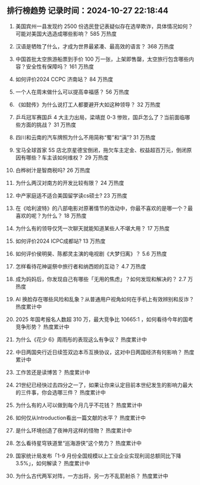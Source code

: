 
## 排行榜趋势 记录时间：2024-10-27 22:18:44
  
  1. 美国宾州一县发现约 2500 份选民登记表疑似存在选举欺诈，具体情况如何？可能对美国大选造成哪些影响？ 585 万热度
    
  2. 汉语是牺牲了什么，才成为世界最紧凑、最高效的语言？ 368 万热度
    
  3. 中国首批太空旅游船票到手价 100 万一张，上架即售罄，太空旅行包含哪些内容？安全性有保障吗？ 161 万热度
    
  4. 如何评价2024 CCPC 济南站？ 84 万热度
    
  5. 一个人在周末做什么可以提高幸福感？ 56 万热度
    
  6. 《如懿传》为什么说打工人都要避开大如这种领导？ 32 万热度
    
  7. 乒乓冠军赛国乒 4 大主力出局，梁靖崑 0-3 惨败，国乒怎么了？当前面临哪些方面的挑战？ 31 万热度
    
  8. 四川和云南的汽车牌照为什么不用简称“蜀”和“滇”? 31 万热度
    
  9. 宝马全球首家 5S 店北京星德宝倒闭，拖欠车主定金、权益超百万元，倒闭原因有哪些？车主该如何维权？ 29 万热度
    
  10. 白桦树汁是智商税吗? 26 万热度
    
  11. 为什么两汉对南方的开发比较有限？ 24 万热度
    
  12. 中产家庭适不适合美国留学读cs硕士? 23 万热度
    
  13. 在《哈利波特》的八部电影对原著情节的改动中，你最不喜欢的是哪一个？最喜欢的呢？为什么？ 18 万热度
    
  14. 为什么有的领导仅凭一次聊天就能知道某些人不堪大用？ 17 万热度
    
  15. 如何评价2024 ICPC成都站? 13 万热度
    
  16. 如何评价侯明昊、陈都灵主演的电视剧《大梦归离》？ 5.6 万热度
    
  17. 怎样看待花神诞祭中旅行者和纳西妲的互动？ 4.7 万热度
    
  18. 成为妈妈后，你发现自己有哪些「无用的焦虑」？如何发现和解决的？ 2.7 万热度
    
  19. AI 换脸存在哪些风险和乱象？从普通用户视角如何在手机上有效辨别和反诈？ 热度累计中
    
  20. 2025 年国考报名人数超 310 万，最大竞争比 10665:1 ，如何看待今年的国考竞争形势？ 热度累计中
    
  21. 为什么《花少 6》周雨彤的表现这么有争议？ 热度累计中
    
  22. 中日两国央行近日续签双边本币互换协议，这对中日两国经济有何影响？ 热度累计中
    
  23. 工作苦还是读博苦？ 热度累计中
    
  24. 21世纪已经快过去四分之一了，如果让你来认定目前本世纪发生的影响力最大的三件事，你会选哪三件？ 热度累计中
    
  25. 为什么有的人可以做到每个月几乎不花钱？ 热度累计中
    
  26. 如何仅从Introduction看出一篇文献的水平？ 热度累计中
    
  27. 是什么环境创造了夜神月这样的怪物？ 热度累计中
    
  28. 怎么看待星穹铁道里“巡海游侠”这个势力？ 热度累计中
    
  29. 国家统计局发布「1-9 月份全国规模以上工业企业实现利润总额同比下降 3.5%」，如何解读？ 热度累计中
    
  30. 为什么古代两军对阵，一方出将，另一方不乱箭射杀？ 热度累计中
    